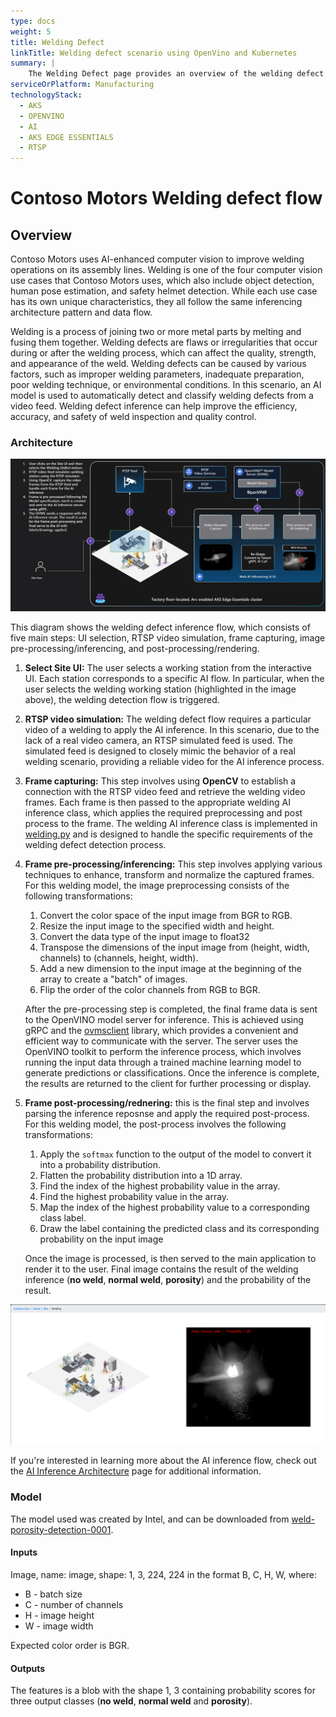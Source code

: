 ```yaml
---
type: docs
weight: 5
title: Welding Defect
linkTitle: Welding defect scenario using OpenVino and Kubernetes
summary: |
    The Welding Defect page provides an overview of the welding defect scenario in the Contoso Motors solution. It describes the architecture and flow of information for detecting and classifying welding defects using AI. The page also explains the steps involved in the welding defect inference process, including UI selection, RTSP video simulation, frame capturing, image pre-processing/inferencing, and post-processing/rendering.
serviceOrPlatform: Manufacturing
technologyStack:
  - AKS
  - OPENVINO
  - AI
  - AKS EDGE ESSENTIALS
  - RTSP
---
```


# Contoso Motors Welding defect flow

## Overview

Contoso Motors uses AI-enhanced computer vision to improve welding operations on its assembly lines. Welding is one of the four computer vision use cases that Contoso Motors uses, which also include object detection, human pose estimation, and safety helmet detection. While each use case has its own unique characteristics, they all follow the same inferencing architecture pattern and data flow.

Welding is a process of joining two or more metal parts by melting and fusing them together. Welding defects are flaws or irregularities that occur during or after the welding process, which can affect the quality, strength, and appearance of the weld. Welding defects can be caused by various factors, such as improper welding parameters, inadequate preparation, poor welding technique, or environmental conditions. In this scenario, an AI model is used to automatically detect and classify welding defects from a video feed. Welding defect inference can help improve the efficiency, accuracy, and safety of weld inspection and quality control.

### Architecture

![Welding defect archietcture](./img/flow.png)

This diagram shows the welding defect inference flow, which consists of five main steps: UI selection, RTSP video simulation, frame capturing, image pre-processing/inferencing, and post-processing/rendering.
 
1. **Select Site UI:** The user selects a working station from the interactive UI. Each station corresponds to a specific AI flow. In particular, when the user selects the welding working station (highlighted in the image above), the welding detection flow is triggered. 

1. **RTSP video simulation:** The welding defect flow requires a particular video of a welding to apply the AI inference. In this scenario, due to the lack of a real video camera, an RTSP simulated feed is used. The simulated feed is designed to closely mimic the behavior of a real welding scenario, providing a reliable video for the AI inference process.

1. **Frame capturing:** This step involves using **OpenCV** to establish a connection with the RTSP video feed and retrieve the welding video frames. Each frame is then passed to the appropriate welding AI inference class, which applies the required preprocessing and post process to the frame. The welding AI inference class is implemented in [welding.py](https://github.com/microsoft/jumpstart-agora-apps/blob/main/contoso_manufacturing/developer/webapp-decode/welding.py) and is designed to handle the specific requirements of the welding defect detection process.

1. **Frame pre-processing/inferencing:** This step involves applying various techniques to enhance, transform and normalize the captured frames. For this welding model, the image preprocessing consists of the following transformations:
    1. Convert the color space of the input image from BGR to RGB.
    2. Resize the input image to the specified width and height.
    3. Convert the data type of the input image to float32
    4. Transpose the dimensions of the input image from (height, width, channels) to (channels, height, width).
    5. Add a new dimension to the input image at the beginning of the array to create a "batch" of images.
    6. Flip the order of the color channels from RGB to BGR.
    
    After the pre-processing step is completed, the final frame data is sent to the OpenVINO model server for inference. This is achieved using gRPC and the [ovmsclient](https://pypi.org/project/ovmsclient/) library, which provides a convenient and efficient way to communicate with the server. The server uses the OpenVINO toolkit to perform the inference process, which involves running the input data through a trained machine learning model to generate predictions or classifications. Once the inference is complete, the results are returned to the client for further processing or display.

1. **Frame post-processing/rednering:** this is the final step and involves parsing the inference reposnse and apply the required post-process. For this welding model, the post-process involves the following transformations:

    1. Apply the `softmax` function to the output of the model to convert it into a probability distribution.
    2. Flatten the probability distribution into a 1D array.
    3. Find the index of the highest probability value in the array.
    4. Find the highest probability value in the array.
    5. Map the index of the highest probability value to a corresponding class label.
    6. Draw the label containing the predicted class and its corresponding probability on the input image

    Once the image is processed, is then served to the main application to render it to the user. Final image contains the result of the welding inference (**no weld**, **normal weld**, **porosity**) and the probability of the result. 

![Welding defect uI](./img/welding_ui.png)

If you're interested in learning more about the AI inference flow, check out the [AI Inference Architecture](./ai_inferencing) page for additional information.

### Model

The model used was created by Intel, and can be downloaded from [weld-porosity-detection-0001](https://docs.openvino.ai/2024/omz_models_model_weld_porosity_detection_0001.html).

#### Inputs

Image, name: image, shape: 1, 3, 224, 224 in the format B, C, H, W, where:
- B - batch size
- C - number of channels
- H - image height
- W - image width

Expected color order is BGR.

#### Outputs

The features is a blob with the shape 1, 3 containing probability scores for three output classes (**no weld**, **normal weld** and **porosity**).


